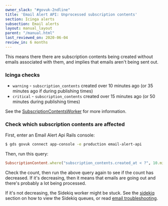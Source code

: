 ```yaml
---
owner_slack: "#govuk-2ndline"
title: 'Email Alert API: Unprocessed subscription contents'
section: Icinga alerts
subsection: Email alerts
layout: manual_layout
parent: "/manual.html"
last_reviewed_on: 2020-06-04
review_in: 6 months
---
```


This means there there are subscription contents being created without emails
associated with them, and implies that emails aren't being sent out.

### Icinga checks

* `warning` - `subscription_contents` created over 10 minutes ago (or 35 minutes
  ago if during publishing times)
* `critical` - `subscription_contents` created over 15 minutes ago (or 50 minutes
  during publishing times)

See the [SubscriptionContentsWorker][subscription-content-worker] for more
information.

### Check which subscription contents are affected

First, enter an Email Alert Api Rails console:

```bash
$ gds govuk connect app-console -e production email-alert-api
```

Then, run this query:

```ruby
SubscriptionContent.where("subscription_contents.created_at < ?", 10.minutes.ago).where(email: nil).joins(:subscription).merge(Subscription.active).count
```

Check the count, then run the above query again to see if the count has
decreased. If it's decreasing, then it means that emails are going out and
there's probably a lot being processed.

If it's not decreasing, the Sidekiq worker might be stuck. See the
[sidekiq][sidekiq] section on how to view the Sidekiq queues, or
read [email troubleshooting].

[subscription-content-worker]: https://github.com/alphagov/email-alert-api/blob/master/app/workers/subscription_contents_worker.rb
[email troubleshooting]: /manual/email-troubleshooting.html
[sidekiq]: /manual/sidekiq.html#sidekiq-web
